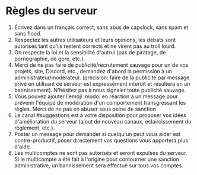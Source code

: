 # Règles du serveur

1) Écrivez dans un français correct, sans abus de capslock, sans spam et sans flood.
2) Respectez les autres utilisateurs et leurs opinions, les débats sont autorisés tant qu'ils restent corrects et ne virent pas au troll lourd.
3) On respecte la loi et la sensibilité d'autrui (pas de piratage, de pornographie, de gore, etc.).
4) Merci de ne pas faire de publicité/recrutement sauvage pour un de vos projets, site, Discord, etc., demandez d'abord la permission à un administrateur/modérateur. (précision: faire de la publicité par message privé en utilisant ce serveur est expressément interdit et résultera en un bannissement).
N'hésitez pas à nous signaler toute publicité sauvage.
5)  Vous pouvez ajouter l'emoji :modo: en réaction à un message pour prévenir l'équipe de modération d'un comportement transgressant les règles. Merci de ne pas en abuser sous peine de sanction
6) Le canal #suggestions est à votre disposition pour proposer vos idées d'amélioration du serveur (ajout de nouveau canaux, éclaircissement du règlement, etc.).
7) Poster un message pour demander si quelqu'un peut vous aider est contre-productif, poser directement vos questions vous apportera plus d'aide.
8) Les multicomptes ne sont pas autorisés et seront expulsés du serveur. Si le multicompte a été fait à l'origine pour contourner une sanction administrative, un bannissement sera effectué sur tous vos comptes.
